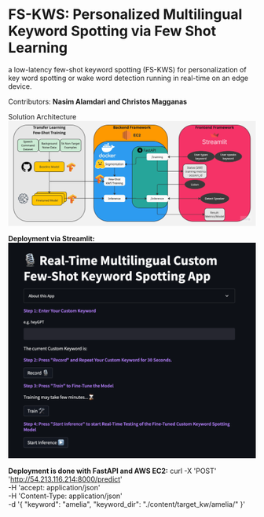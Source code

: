 # FS-KWS: Personalized Multilingual Keyword Spotting via Few Shot Learning
a low-latency few-shot keyword spotting (FS-KWS) for personalization of key word spotting  or wake word detection running in real-time on an edge device.

Contributors: **Nasim Alamdari and Christos Magganas**

Solution Architecture
![Solution Architecture](Documents/MLE11_KWS_Solution_Architecture2.jpg)


**Deployment via Streamlit:**
![streamlit App](Images/streamlit_screenshot.png)


**Deployment is done with FastAPI and AWS EC2:**
curl -X 'POST' \
  'http://54.213.116.214:8000/predict' \
  -H 'accept: application/json' \
  -H 'Content-Type: application/json' \
  -d '{
  "keyword": "amelia",
  "keyword_dir": "./content/target_kw/amelia/"
}'




